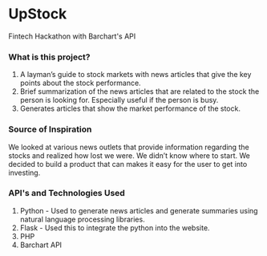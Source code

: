 # UpStock
Fintech Hackathon with Barchart's API

### What is this project? 
1. A layman’s guide to stock markets with news articles that give the key points about the stock performance. 
2. Brief summarization of the news articles that are related to the stock the person is looking for. Especially useful if the person is busy. 
3. Generates articles that show the market performance of the stock. 

### Source of Inspiration
We looked at various news outlets that provide information regarding the stocks and realized how lost we were. We didn’t know where to start. 
We decided to build a product that can makes it easy for the user to get into investing. 

### API's and Technologies Used
1. Python - Used to generate news articles and generate summaries using natural language processing libraries.
2. Flask - Used this to integrate the python into the website. 
3. PHP 
4. Barchart API



